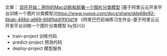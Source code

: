 文章：
[现在开始：用你的Mac训练和部署一个图片分类模型](https://juejin.im/post/5f15382df265da22df3ce5c6)
[基于阿里云云开发平台训练一个图片分类模型](https://www.yuque.com/docs/share/dde68e92-6bab-488d-a669-668fbb91f93d?# 《阿里巴巴前端练习生作业-基于阿里云云开发平台训练一个图片分类模型 by苏川》)

- train-project
训练代码
- predict-project
预测代码
- deploy-project
模型服务



